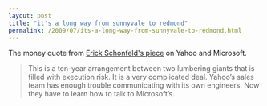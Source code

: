 ```yaml
---
layout: post
title: "it's a long way from sunnyvale to redmond"
permalink: /2009/07/its-a-long-way-from-sunnyvale-to-redmond.html
---
```


The money quote from [Erick Schonfeld's piece](http://www.techcrunch.com/2009/07/29/yahoo-got-binged/) on Yahoo and Microsoft.

> This is a ten-year arrangement between two lumbering giants that is filled with execution risk. It is a very complicated deal. Yahoo’s sales team has enough trouble communicating with its own engineers. Now they have to learn how to talk to Microsoft’s.